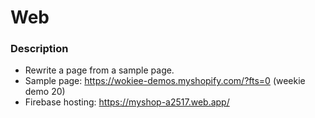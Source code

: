 # Web

### Description
- Rewrite a page from a sample page.
- Sample page: https://wokiee-demos.myshopify.com/?fts=0 (weekie demo 20)
- Firebase hosting: https://myshop-a2517.web.app/
